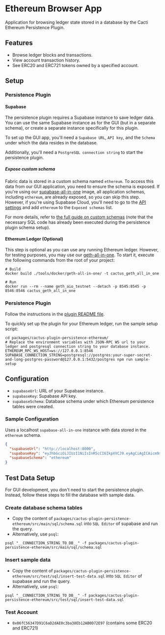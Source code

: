 # Ethereum Browser App

Application for browsing ledger state stored in a database by the Cacti Ethereum Persistence Plugin.

## Features

- Browse ledger blocks and transactions.
- View account transaction history.
- See ERC20 and ERC721 tokens owned by a specified account.

## Setup

### Persistence Plugin

#### Supabase

The persistence plugin requires a Supabase instance to save ledger data. You can use the same Supabase instance as for the GUI (but in a separate schema), or create a separate instance specifically for this plugin.

To set up the GUI app, you'll need a `Supabase URL`, `API key`, and the `Schema` under which the data resides in the database.

Additionally, you'll need a `PostgreSQL connection string` to start the persistence plugin.

##### Expose custom schema

Fabric data is stored in a custom schema named `ethereum`. To access this data from our GUI application, you need to ensure the schema is exposed. If you're using our [supabase-all-in-one](https://github.com/hyperledger/cacti/tree/main/tools/docker/supabase-all-in-one) image, all application schemas, including `ethereum`, are already exposed, so you can skip this step. However, if you're using Supabase Cloud, you'll need to go to the [API settings](https://supabase.com/dashboard/project/_/settings/api) and add `ethereum` to the `Exposed schemas` list.

For more details, refer to [the full guide on custom schemas](https://supabase.com/docs/guides/api/using-custom-schemas) (note that the necessary SQL code has already been executed during the persistence plugin schema setup).

#### Ethereum Ledger (Optional)

This step is optional as you can use any running Ethereum ledger. However, for testing purposes, you may use our [geth-all-in-one](https://github.com/hyperledger/cacti/tree/main/tools/docker/geth-all-in-one). To start it, execute the following commands from the root of your project:

```shell
# Build
docker build ./tools/docker/geth-all-in-one/ -t cactus_geth_all_in_one

# Run
docker run --rm --name geth_aio_testnet --detach -p 8545:8545 -p 8546:8546 cactus_geth_all_in_one
```

### Persistence Plugin

Follow the instructions in the [plugin README file](https://github.com/hyperledger/cacti/tree/main/packages/cactus-plugin-persistence-ethereum).

To quickly set up the plugin for your Ethereum ledger, run the sample setup script:

```shell
cd packages/cactus-plugin-persistence-ethereum/
# Replace the environment variables with JSON-RPC WS url to your ledger and postgresql connection string to your database instance.
ETHEREUM_RPC_WS_HOST=ws://127.0.0.1:8546 SUPABASE_CONNECTION_STRING=postgresql://postgres:your-super-secret-and-long-postgres-password@127.0.0.1:5432/postgres npm run sample-setup
```

## Configuration

- `supabaseUrl`: URL of your Supabase instance.
- `supabaseKey`: Supabase API key.
- `supabaseSchema`: Database schema under which Ethereum persistence tables were created.

### Sample Configuration

Uses a localhost `supabase-all-in-one` instance with data stored in the `ethereum` schema.

```json
{
  "supabaseUrl": "http://localhost:8000",
  "supabaseKey": "eyJhbGciOiJIUzI1NiIsInR5cCI6IkpXVCJ9.eyAgCiAgICAicm9sZSI6ICJhbm9uIiwKICAgICJpc3MiOiAic3VwYWJhc2UtZGVtbyIsCiAgICAiaWF0IjogMTY0MTc2OTIwMCwKICAgICJleHAiOiAxNzk5NTM1NjAwCn0.dc_X5iR_VP_qT0zsiyj_I_OZ2T9FtRU2BBNWN8Bu4GE",
  "supabaseSchema": "ethereum"
}
```

## Test Data Setup

For GUI development, you don't need to start the persistence plugin. Instead, follow these steps to fill the database with sample data.

### Create database schema tables

- Copy the content of `packages/cactus-plugin-persistence-ethereum/src/main/sql/schema.sql` into `SQL Editor` of supabase and run the query.
- Alternatively, use `psql`:

```shell
psql "__CONNECTION_STRING_TO_DB__" -f packages/cactus-plugin-persistence-ethereum/src/main/sql/schema.sql
```

### Insert sample data

- Copy the content of `packages/cactus-plugin-persistence-ethereum/src/test/sql/insert-test-data.sql` into `SQL Editor` of supabase and run the query.
- Alternatively, use `psql`:

```shell
psql "__CONNECTION_STRING_TO_DB__" -f packages/cactus-plugin-persistence-ethereum/src/test/sql/insert-test-data.sql
```

### Test Account

- `0x06fC56347D91C6aD2dAE0c3ba38Eb12AB0D72E97` (contains some ERC20 and ERC721)
